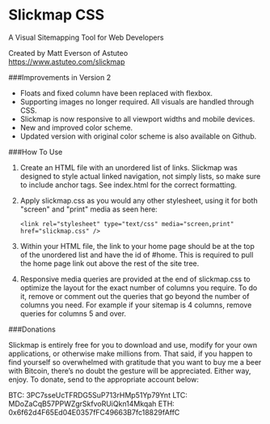 # Slickmap CSS
A Visual Sitemapping Tool for Web Developers

Created by Matt Everson of Astuteo  
https://www.astuteo.com/slickmap

###Improvements in Version 2

- Floats and fixed column have been replaced with flexbox. 
- Supporting images no longer required. All visuals are handled through CSS.
- Slickmap is now responsive to all viewport widths and mobile devices.
- New and improved color scheme.
- Updated version with original color scheme is also available on Github. 

###How To Use

1. Create an HTML file with an unordered list of links. Slickmap was
   designed to style actual linked navigation, not simply lists, so make
   sure to include anchor tags. See index.html for the correct formatting.

2. Apply slickmap.css as you would any other stylesheet, using it for both
   "screen" and "print" media as seen here:

   `<link rel="stylesheet" type="text/css" media="screen,print" href="slickmap.css" />`

3. Within your HTML file, the link to your home page should be at the top
   of the unordered list and have the id of #home. This is required to pull
   the home page link out above the rest of the site tree.

4. Responsive media queries are provided at the end of slickmap.css to optimize
   the layout for the exact number of columns you require. To do it, remove or
   comment out the queries that go beyond the number of columns you need. For
   example if your sitemap is 4 columns, remove queries for columns 5 and over.

###Donations

Slickmap is entirely free for you to download and use, modify for your own applications, or otherwise make millions from. That said, if you happen to find yourself so overwhelmed with gratitude that you want to buy me a beer with Bitcoin, there’s no doubt the gesture will be appreciated. Either way, enjoy. To donate, send to the appropriate account below:

BTC: 3PC7sseUcTFRDG5SuP713rHMp51Yp79Ynt
LTC: MDoZaCqB57PPWZgrSkfvoRUiQkn14Mkqah
ETH: 0x6f62d4F65Ed04E0357fFC49663B7fc18829fAffC

